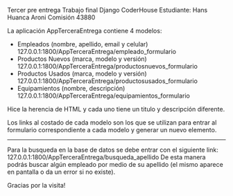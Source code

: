 Tercer pre entrega Trabajo final Django CoderHouse 
Estudiante: Hans Huanca Aroni
Comisión 43880

La aplicación AppTerceraEntrega contiene 4 modelos:
- Empleados (nombre, apellido, email y celular)  127.0.0.1:1800/AppTerceraEntrega/empleado_formulario
- Productos Nuevos (marca, modelo y versión)     127.0.0.1:1800/AppTerceraEntrega/productosnuevos_formulario
- Productos Usados (marca, modelo y versión)     127.0.0.1:1800/AppTerceraEntrega/productosusados_formulario
- Equipamientos (nombre, descripción)            127.0.0.1:1800/AppTerceraEntrega/equipamientos_formulario



Hice la herencia de HTML y cada uno tiene un titulo y descripción diferente.

Los links al costado de cada modelo son los que se utilizan para entrar al formulario correspondiente a cada modelo
y generar un nuevo elemento. 

---

Para la busqueda en la base de datos se debe entrar con el siguiente link:
127.0.0.1:1800/AppTerceraEntrega/busqueda_apellido
De esta manera podrás buscar algún empleado por medio de su apellido (el mismo aparece en pantalla o da un error si no existe). 

Gracias por la visita!
